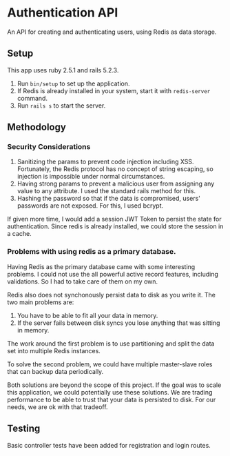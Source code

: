 # Authentication API

An API for creating and authenticating users, using Redis as data storage.

## Setup

This app uses ruby 2.5.1 and rails 5.2.3.

1. Run `bin/setup` to set up the application.
2. If Redis is already installed in your system, start it with `redis-server` command.
3. Run `rails s` to start the server.

## Methodology

### Security Considerations

1. Sanitizing the params to prevent code injection including XSS. Fortunately, the Redis protocol has no concept of string escaping, so injection is impossible under normal circumstances.
2. Having strong params to prevent a malicious user from assigning any value to any attribute. I used the standard rails method for this.
3. Hashing the password so that if the data is compromised, users' passwords are not exposed. For this, I used bcrypt.

If given more time, I would add a session JWT Token to persist the state for authentication. Since redis is already installed, we could store the session in a cache.

### Problems with using redis as a primary database.

Having Redis as the primary database came with some interesting problems. I could not use the all powerful active record features, including validations. So I had to take care of them on my own.

Redis also does not synchonously persist data to disk as you write it. The two main problems are:
1. You have to be able to fit all your data in memory.
2. If the server fails between disk syncs you lose anything that was sitting in memory.

The work around the first problem is to use partitioning and split the data set into multiple Redis instances.

To solve the second problem, we could have multiple master-slave roles that can backup data periodically.

Both solutions are beyond the scope of this project. If the goal was to scale this application, we could potentially use these solutions. We are trading performance to be able to trust that your data is persisted to disk. For our needs, we are ok with that tradeoff.

## Testing

Basic controller tests have been added for registration and login routes.
